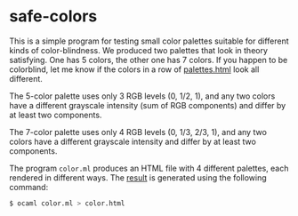 safe-colors
===========

This is a simple program for testing small color palettes suitable
for different kinds of color-blindness.
We produced two palettes that look in theory satisfying. One has 5
colors, the other one has 7 colors. If you happen to be
colorblind, let me know if the colors in a row of
[palettes.html](http://htmlpreview.github.io/?https://github.com/mjambon/safe-colors/master/palettes.html)
look all different.

The 5-color palette uses only 3 RGB levels (0, 1/2, 1),
and any two colors have a different grayscale intensity
(sum of RGB components) and differ by at least two components.

The 7-color palette uses only 4 RGB levels (0, 1/3, 2/3, 1),
and any two colors have a different grayscale intensity
and differ by at least two components.

The program `color.ml` produces an HTML file with 4 different
palettes, each rendered in different ways.
The [result](http://htmlpreview.github.io/?https://github.com/mjambon/safe-colors/master/color.html) is generated using the following command:

```bash
$ ocaml color.ml > color.html
```
